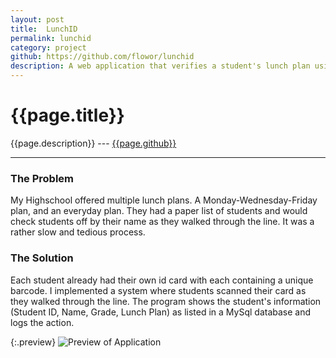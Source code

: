 ```yaml
---
layout: post
title:  LunchID
permalink: lunchid
category: project
github: https://github.com/flowor/lunchid
description: A web application that verifies a student's lunch plan using their ID card
---
```


# {{page.title}}
{{page.description}} --- [{{page.github}}]({{page.github}} "View on GitHub")


---

### The Problem
My Highschool offered multiple lunch plans. A Monday-Wednesday-Friday plan, and an everyday plan. They had a paper list of students and would check students off by their name as they walked through the line. It was a rather slow and tedious process.

### The Solution
Each student already had their own id card with each containing a unique barcode. I implemented a system where students scanned their card as they walked through the line. The program shows the student's information (Student ID, Name, Grade, Lunch Plan) as listed in a MySql database and logs the action.

{:.preview}
![Preview of Application]({{baseurl}}/assets/img/lunchid.png)
